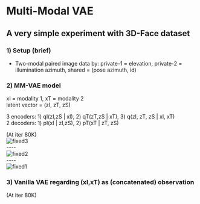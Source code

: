 # Multi-Modal VAE

## A very simple experiment with 3D-Face dataset


### 1) Setup (brief)
- Two-modal paired image data by: 
  private-1 = elevation, 
  private-2 = illumination azimuth,
  shared = (pose azimuth, id)


### 2) MM-VAE model

xI = modality 1, xT = modality 2 <br />
latent vector = (zI, zT, zS) <br />

3 encoders: 1) qI(zI,zS | xI),  2) qT(zT,zS | xT),  3) q(zI, zT, zS | xI, xT) <br />
2 decoders: 1) pI(xI | zI,zS),  2) pT(xT | zT, zS) <br />

(At iter 80K)<br />
![fixed3](https://user-images.githubusercontent.com/44901665/55332825-0d7e9700-548e-11e9-88a2-7ab8f150345b.gif)<br />
----<br />
![fixed2](https://user-images.githubusercontent.com/44901665/55332885-2129fd80-548e-11e9-9af1-def6d2931b03.gif)<br />
----<br />
![fixed1](https://user-images.githubusercontent.com/44901665/55332858-17a09580-548e-11e9-9864-61014125a9d1.gif)<br />


### 3) Vanilla VAE regarding (xI,xT) as (concatenated) observation

(At iter 80K)<br />

